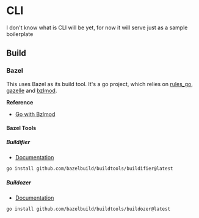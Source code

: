 # CLI

I don't know what is CLI will be yet, for now it will serve just as a sample boilerplate

## Build

### Bazel

This uses Bazel as its build tool.
It's a go project, which relies on [rules_go](https://registry.bazel.build/modules/rules_go), [gazelle](https://registry.bazel.build/modules/gazelle) and [bzlmod](https://bazel.build/external/overview#bzlmod).

**Reference**
- [Go with Bzlmod](https://github.com/bazelbuild/rules_go/blob/master/docs/go/core/bzlmod.md)

#### Bazel Tools

##### Buildifier

- [Documentation](https://github.com/bazelbuild/buildtools/blob/master/buildifier/README.md)

```sh
go install github.com/bazelbuild/buildtools/buildifier@latest
```

##### Buildozer

- [Documentation](https://github.com/bazelbuild/buildtools/blob/master/buildozer/README.md)

```sh
go install github.com/bazelbuild/buildtools/buildozer@latest
```
